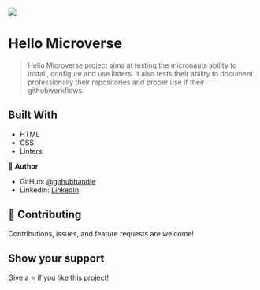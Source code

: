 ![](https://img.shields.io/badge/Microverse-blueviolet)

# Hello Microverse

>   Hello Microverse project aims at testing the micronauts ability to install, configure and use linters.
    it also tests their ability to document professionally their repositories and proper use if their githubworkflows.


## Built With

- HTML
- CSS
- Linters

👤 **Author**

- GitHub: [@githubhandle](https://github.com/rugwizangoga)
- LinkedIn: [LinkedIn](https://www.linkedin.com/in/iradukunda-pacific-rugwizangoga)

## 🤝 Contributing

Contributions, issues, and feature requests are welcome!

## Show your support

Give a ⭐️ if you like this project!